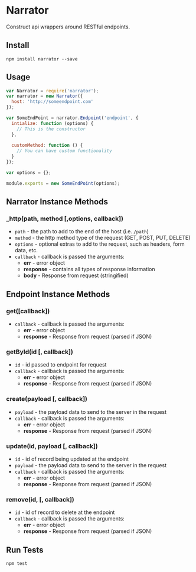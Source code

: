 # Narrator

Construct api wrappers around RESTful endpoints.

## Install

```
npm install narrator --save
```

## Usage

```javascript
var Narrator = require('narrator');
var narrator = new Narrator({
  host: 'http://someendpoint.com'
});

var SomeEndPoint = narrator.Endpoint('endpoint', {
  intialize: function (options) {
    // This is the constructor
  },
  
  customMethod: function () {
    // You can have custom functionality
  }
});

var options = {};

module.exports = new SomeEndPoint(options);
```

## Narrator Instance Methods

### _http(path, method [,options, callback])

* ` path ` - the path to add to the end of the host (i.e. ` /path `)
* ` method ` - the http method type of the request (GET, POST, PUT, DELETE)
* ` options ` - optional extras to add to the request, such as headers, form data, etc.
* ` callback ` - callback is passed the arguments:
  * **err** - error object
  * **response** - contains all types of response information
  * **body** - Response from request (stringified)

## Endpoint Instance Methods

### get([callback])

* ` callback ` - callback is passed the arguments:
  * **err** - error object
  * **response** - Response from request (parsed if JSON)

### getById(id [, callback])

* ` id ` - id passed to endpoint for request
* ` callback ` - callback is passed the arguments:
  * **err** - error object
  * **response** - Response from request (parsed if JSON)

### create(payload [, callback])

* ` payload ` - the payload data to send to the server in the request
* ` callback ` - callback is passed the arguments:
  * **err** - error object
  * **response** - Response from request (parsed if JSON)

### update(id, payload [, callback])

* ` id ` - id of record being updated at the endpoint
* ` payload ` - the payload data to send to the server in the request
* ` callback ` - callback is passed the arguments:
  * **err** - error object
  * **response** - Response from request (parsed if JSON)

### remove(id, [, callback])

* ` id ` - id of record to delete at the endpoint
* ` callback ` - callback is passed the arguments:
  * **err** - error object
  * **response** - Response from request (parsed if JSON)


## Run Tests

```
npm test
```
